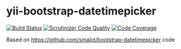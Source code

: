 yii-bootstrap-datetimepicker
=========================

[![Build Status](https://secure.travis-ci.org/intersvyaz/yii-bootstrap-datetimepicker.png)](http://travis-ci.org/intersvyaz/yii-bootstrap-datetimepicker)
[![Scrutinizer Code Quality](https://scrutinizer-ci.com/g/intersvyaz/yii-bootstrap-datetimepicker/badges/quality-score.png?s=e8b97cb25034dab95bcbe18c2b41fcf787cc35bb)](https://scrutinizer-ci.com/g/intersvyaz/yii-bootstrap-datetimepicker/)
[![Code Coverage](https://scrutinizer-ci.com/g/intersvyaz/yii-bootstrap-datetimepicker/badges/coverage.png?s=c286d3af3214412aa7d657e95554e96413cc3ff4)](https://scrutinizer-ci.com/g/intersvyaz/yii-bootstrap-datetimepicker/)

Based on https://github.com/smalot/bootstrap-datetimepicker code
